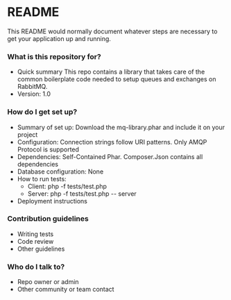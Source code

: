 # README #

This README would normally document whatever steps are necessary to get your application up and running.

### What is this repository for? ###

* Quick summary
This repo contains a library that takes care of the common boilerplate code needed to setup queues and exchanges on RabbitMQ.
* Version: 1.0

### How do I get set up? ###

* Summary of set up: Download the mq-library.phar and include it on your project
* Configuration: Connection strings follow URI patterns. Only AMQP Protocol is supported
* Dependencies: Self-Contained Phar. Composer.Json contains all dependencies
* Database configuration: None
* How to run tests: 
   *  Client: php -f tests/test<Pattern>.php
   *  Server: php -f tests/test<Pattern>.php -- server
* Deployment instructions

### Contribution guidelines ###

* Writing tests
* Code review
* Other guidelines

### Who do I talk to? ###

* Repo owner or admin
* Other community or team contact
